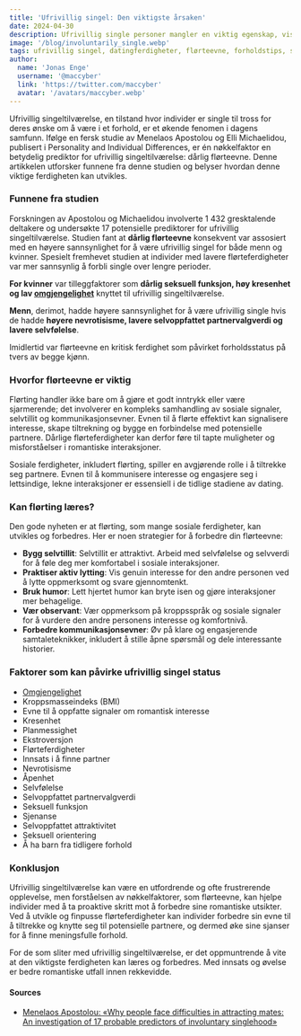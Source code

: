 ```yaml
---
title: 'Ufrivillig singel: Den viktigste årsaken'
date: 2024-04-30
description: Ufrivillig single personer mangler en viktig egenskap, viser en studie. Men den kan læres.
image: '/blog/involuntarily_single.webp'
tags: ufrivillig singel, datingferdigheter, flørteevne, forholdstips, selvfølelse, sosiale ferdigheter, tiltrekke seg en partner, psykologi, selvforbedring, datingråd, forholdsstatus, single, selvoppfattet attraktivitet, kroppsspråk, kommunikasjonsevner, selvtillitsbygging, forholdsforskning, psykologisk studie, sosial interaksjon, romantiske forhold
author:
  name: 'Jonas Enge'
  username: '@maccyber'
  link: 'https://twitter.com/maccyber'
  avatar: '/avatars/maccyber.webp'
---
```


Ufrivillig singeltilværelse, en tilstand hvor individer er single til tross for deres ønske om å være i et forhold, er et økende fenomen i dagens samfunn. Ifølge en fersk studie av Menelaos Apostolou og Elli Michaelidou, publisert i Personality and Individual Differences, er én nøkkelfaktor en betydelig prediktor for ufrivillig singeltilværelse: dårlig flørteevne. Denne artikkelen utforsker funnene fra denne studien og belyser hvordan denne viktige ferdigheten kan utvikles.

### Funnene fra studien

Forskningen av Apostolou og Michaelidou involverte 1 432 gresktalende deltakere og undersøkte 17 potensielle prediktorer for ufrivillig singeltilværelse. Studien fant at **dårlig flørteevne** konsekvent var assosiert med en høyere sannsynlighet for å være ufrivillig singel for både menn og kvinner. Spesielt fremhevet studien at individer med lavere flørteferdigheter var mer sannsynlig å forbli single over lengre perioder.

**For kvinner** var tilleggfaktorer som **dårlig seksuell funksjon, høy kresenhet og lav [omgjengelighet](/articles/agreeableness)** knyttet til ufrivillig singeltilværelse.

**Menn**, derimot, hadde høyere sannsynlighet for å være ufrivillig single hvis de hadde **høyere nevrotisisme, lavere selvoppfattet partnervalgverdi og lavere selvfølelse**.

Imidlertid var flørteevne en kritisk ferdighet som påvirket forholdsstatus på tvers av begge kjønn.

### Hvorfor flørteevne er viktig

Flørting handler ikke bare om å gjøre et godt inntrykk eller være sjarmerende; det involverer en kompleks samhandling av sosiale signaler, selvtillit og kommunikasjonsevner. Evnen til å flørte effektivt kan signalisere interesse, skape tiltrekning og bygge en forbindelse med potensielle partnere. Dårlige flørteferdigheter kan derfor føre til tapte muligheter og misforståelser i romantiske interaksjoner.

Sosiale ferdigheter, inkludert flørting, spiller en avgjørende rolle i å tiltrekke seg partnere. Evnen til å kommunisere interesse og engasjere seg i lettsindige, lekne interaksjoner er essensiell i de tidlige stadiene av dating.

### Kan flørting læres?

Den gode nyheten er at flørting, som mange sosiale ferdigheter, kan utvikles og forbedres. Her er noen strategier for å forbedre din flørteevne:

- **Bygg selvtillit**: Selvtillit er attraktivt. Arbeid med selvfølelse og selvverdi for å føle deg mer komfortabel i sosiale interaksjoner.
- **Praktiser aktiv lytting**: Vis genuin interesse for den andre personen ved å lytte oppmerksomt og svare gjennomtenkt.
- **Bruk humor**: Lett hjertet humor kan bryte isen og gjøre interaksjoner mer behagelige.
- **Vær observant**: Vær oppmerksom på kroppsspråk og sosiale signaler for å vurdere den andre personens interesse og komfortnivå.
- **Forbedre kommunikasjonsevner**: Øv på klare og engasjerende samtaleteknikker, inkludert å stille åpne spørsmål og dele interessante historier.

### Faktorer som kan påvirke ufrivillig singel status

- [Omgjengelighet](/articles/agreeableness)
- Kroppsmasseindeks (BMI)
- Evne til å oppfatte signaler om romantisk interesse
- Kresenhet
- Planmessighet
- Ekstroversjon
- Flørteferdigheter
- Innsats i å finne partner
- Nevrotisisme
- Åpenhet
- Selvfølelse
- Selvoppfattet partnervalgverdi
- Seksuell funksjon
- Sjenanse
- Selvoppfattet attraktivitet
- Seksuell orientering
- Å ha barn fra tidligere forhold

### Konklusjon

Ufrivillig singeltilværelse kan være en utfordrende og ofte frustrerende opplevelse, men forståelsen av nøkkelfaktorer, som flørteevne, kan hjelpe individer med å ta proaktive skritt mot å forbedre sine romantiske utsikter. Ved å utvikle og finpusse flørteferdigheter kan individer forbedre sin evne til å tiltrekke og knytte seg til potensielle partnere, og dermed øke sine sjanser for å finne meningsfulle forhold.

For de som sliter med ufrivillig singeltilværelse, er det oppmuntrende å vite at den viktigste ferdigheten kan læres og forbedres. Med innsats og øvelse er bedre romantiske utfall innen rekkevidde.

#### **Sources**

- [Menelaos Apostolou: «Why people face difficulties in attracting mates: An investigation of 17 probable predictors of involuntary singlehood»](https://www.sciencedirect.com/science/article/abs/pii/S0191886923003458)
